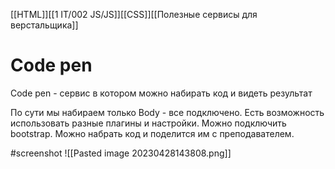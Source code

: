 [[HTML]][[1 IT/002 JS/JS]][[CSS]][[Полезные сервисы для верстальщика]]
# Code pen
Code pen - сервис в котором можно набирать код и видеть результат

По сути мы набираем только Body - все подключено. Есть возможность использовать разные плагины и настройки. Можно подключить bootstrap. Можно набрать код и поделится им с преподавателем.

#screenshot 
![[Pasted image 20230428143808.png]]